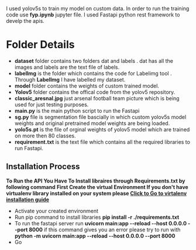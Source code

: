                      

I used yolov5s to train my model on custom data. In order to run the training code use **fyp.ipynb** jupyter file. I used Fastapi python rest framework to develp the apis.

# Folder Details

* **dataset** folder contains two folders dat and labels . dat has all the images and labels are the text file of labels.
* **labelImg** is the folder which contains the code for Labelimg tool . Through **LabelImg** I have labelled my dataset.
* **model** folder contains the weights of custom trained model.
* **Yolov5** folder contains the offical code from the yolov5 repository.
* **classic_aresnal.jpg** just arsenal football team picture which is being used for just testing purposes.
* **main.py** is the main python script to run the Fastapi 
* **sg.py** file is segmentation file bascially in which custom yolov5s model weights and original pretrained model weights are being loaded.
* **yolo5s.pt** is the file of orginal weights of yolov5 model which are trained on more then 80 classes.
* **requirement.txt** is the text file which contains all the required libraries to run Fastapi.

## Installation Process

**To Run the API You Have To Install libraires through Requirements.txt by following command**
**First Create the virtual Environment If you don't have virtualenv library installed on your system please [Click to Go to virtalenv installation guide](https://pypi.org/project/virtualenv/)**
* Activate your created environment
* Run pip command to install libraries **pip install -r ./requirements.txt**
* To run the fastapi server run **uvicorn main:app --reload --host 0.0.0.0 --port 8000** if this command gives you an error please try to run with 
  **python -m uvicorn main:app --reload --host 0.0.0.0 --port 8000**
* Go




     

